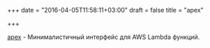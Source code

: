 +++
date = "2016-04-05T11:58:11+03:00"
draft = false
title = "apex"

+++

<p><a href="https://github.com/apex/apex">apex</a>&nbsp;- Минималистичный интерфейс для&nbsp;AWS Lambda функций.</p>

